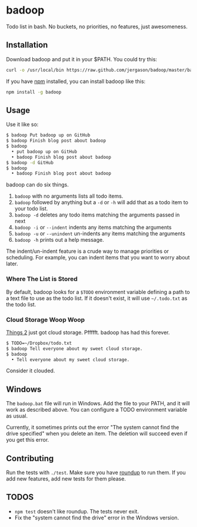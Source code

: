 # badoop

Todo list in bash. No buckets, no priorities, no features, just awesomeness.


## Installation

Download badoop and put it in your $PATH. You could try this:

```bash
curl -o /usr/local/bin https://raw.github.com/jergason/badoop/master/badoop
```

If you have [npm](http://npmjs.org) installed, you can install badoop like this:

```bash
npm install -g badoop
```

## Usage

Use it like so:


```bash
$ badoop Put badoop up on GitHub
$ badoop Finish blog post about badoop
$ badoop
  • put badoop up on GitHub
  • badoop Finish blog post about badoop
$ badoop -d GitHub
$ badoop
  • badoop Finish blog post about badoop
```

badoop can do six things.

1. `badoop` with no arguments lists all todo items.
1. `badoop` followed by anything but a `-d` or `-h` will add that as a todo
    item to your todo list.
1. `badoop -d` deletes any todo items matching the arguments passed in next
1. `badoop -i` or `--indent` indents any items matching the arguments
1. `badoop -u` or `--unindent` un-indents any items matching the arguments
1. `badoop -h` prints out a help message.

The indent/un-indent feature is a crude way to manage priorities or scheduling.
For example, you can indent items that you want to worry about later.

### Where The List is Stored

By default, badoop looks for a `$TODO` environment variable defining a path
to a text file to use as the todo list. If it doesn't exist, it will use
`~/.todo.txt` as the todo list.

### Cloud Storage Woop Woop

[Things 2](http://culturedcode.com/things/) just got cloud storage. Pffffft.
badoop has had this forever.

```bash
$ TODO=~/Dropbox/todo.txt
$ badoop Tell everyone about my sweet cloud storage.
$ badoop
  • Tell everyone about my sweet cloud storage.
```

Consider it clouded.

## Windows

The `badoop.bat` file will run in Windows. Add the file to your PATH, and it
will work as described above. You can configure a TODO environment variable
as usual.

Currently, it sometimes prints out the error "The system cannot find the drive
specified" when you delete an item. The deletion will succeed even if you get
this error.

## Contributing

Run the tests with `./test`. Make sure you have [roundup](https://github.com/bmizerany/roundup/)
to run them. If you add new features, add new tests for them please.

## TODOS

* `npm test` doesn't like roundup. The tests never exit.
* Fix the "system cannot find the drive" error in the Windows version.
